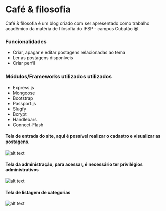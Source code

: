 # Café & filosofia

Café & filosofia é um blog criado com ser apresentado como trabalho acadêmico da matéria de filosofia do IFSP - campus Cubatão 😎.


  ### Funcionalidades

   - Criar, apagar e editar postagens relacionadas ao tema
   - Ler as postagens disponíveis
   - Criar perfil
 
 
  ### Módulos/Frameworks utilizados utilizados
  
   - Express.js
   - Mongoose
   - Bootstrap
   - Passport.js
   - Slugfy
   - Bcrypt
   - Handlebars
   - Connect-Flash
   
   
   #### Tela de entrada do site, aqui é possível realizar o cadastro e visualizar as postagens.
   ![alt text](https://i.ibb.co/Xx9f0W1/2020-08-13-2.png)
   
   
   #### Tela da administração, para acessar, é necessário ter privilégios administrativos
   ![alt text](https://i.ibb.co/5RWcBfQ/2020-08-13-3.png)
   
   #### Tela de listagem de categorias
  ![alt text](https://i.ibb.co/MhFwghx/2020-08-13-5.png)
  
 
  
 
 
 
 
